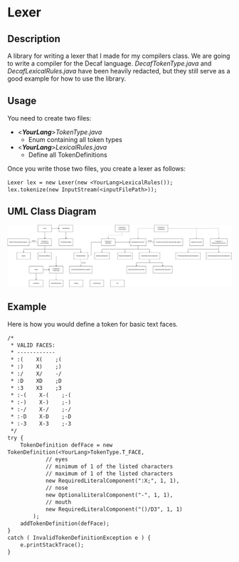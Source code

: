 # Lexer

## Description
A library for writing a lexer that I made for my compilers class. We are going to write a compiler for the Decaf language. *DecafTokenType.java* and *DecafLexicalRules.java* have been heavily redacted, but they still serve as a good example for how to use the library.

## Usage
You need to create two files:
- <***YourLang***>*TokenType.java*
  - Enum containing all token types
- <***YourLang***>*LexicalRules.java*
  - Define all TokenDefinitions

Once you write those two files, you create a lexer as follows:
```
Lexer lex = new Lexer(new <YourLang>LexicalRules());
lex.tokenize(new InputStream(<inputFilePath>));
```

## UML Class Diagram
![Lexer UML Class Diagram](https://github.com/CoderTypist/Lexer/blob/main/Lexer_UML.png)

## Example
Here is how you would define a token for basic text faces.
```
/*
 * VALID FACES:
 * ------------
 * :(    X(    ;( 
 * :)    X)    ;)
 * :/    X/    -/
 * :D    XD    ;D
 * :3    X3    ;3
 * :-(    X-(    ;-(
 * :-)    X-)    ;-)
 * :-/    X-/    ;-/
 * :-D    X-D    ;-D
 * :-3    X-3    ;-3
 */
try {
    TokenDefinition defFace = new TokenDefinition(<YourLang>TokenType.T_FACE,
            // eyes
            // minimum of 1 of the listed characters
            // maximum of 1 of the listed characters
            new RequiredLiteralComponent(":X;", 1, 1),
            // nose
            new OptionalLiteralComponent("-", 1, 1),
            // mouth
            new RequiredLiteralComponent("()/D3", 1, 1)
        );
    addTokenDefinition(defFace);
}
catch ( InvalidTokenDefinitionException e ) {
    e.printStackTrace();
}
```
